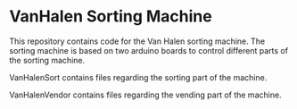 # VanHalen Sorting Machine
This repository contains code for the Van Halen sorting machine. The sorting machine is based on two arduino boards to control different parts of the sorting machine.

VanHalenSort contains files regarding the sorting part of the machine.

VanHalenVendor contains files regarding the vending part of the machine.
